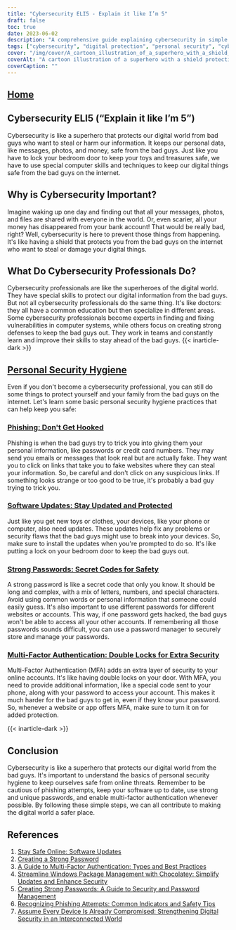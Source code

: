 ```yaml
---
title: "Cybersecurity ELI5 - Explain it like I’m 5"
draft: false
toc: true
date: 2023-06-02
description: "A comprehensive guide explaining cybersecurity in simple terms, highlighting its importance, personal security hygiene practices, and the role of cybersecurity professionals."
tags: ["cybersecurity", "digital protection", "personal security", "cyber threats", "cybersecurity professionals", "phishing", "software updates", "strong passwords", "multi-factor authentication", "online safety", "digital world", "cyber attacks", "information security", "internet security", "data protection", "online privacy", "cyber defense", "cyber hygiene", "online security tips", "cyber awareness", "cyber education", "cybercrime prevention", "cyber resilience", "secure online practices", "digital privacy", "cybersecurity guide", "cybersecurity basics", "cybersecurity awareness", "cybersecurity tips", "cybersecurity best practices", "cybersecurity for beginners"]
cover: "/img/cover/A_cartoon_illustration_of_a_superhero_with_a_shield_protecting_a_digital.png"
coverAlt: "A cartoon illustration of a superhero with a shield protecting a digital world from hackers and cyber threats."
coverCaption: ""
---
```



## [Home](/cyber-security-career-playbook-start/)

## **Cybersecurity ELI5 (“Explain it like I’m 5”)**

Cybersecurity is like a superhero that protects our digital world from bad guys who want to steal or harm our information. It keeps our personal data, like messages, photos, and money, safe from the bad guys. Just like you have to lock your bedroom door to keep your toys and treasures safe, we have to use special computer skills and techniques to keep our digital things safe from the bad guys on the internet.

## Why is Cybersecurity Important?

Imagine waking up one day and finding out that all your messages, photos, and files are shared with everyone in the world. Or, even scarier, all your money has disappeared from your bank account! That would be really bad, right? Well, cybersecurity is here to prevent those things from happening. It's like having a shield that protects you from the bad guys on the internet who want to steal or damage your digital things.

## What Do Cybersecurity Professionals Do?

Cybersecurity professionals are like the superheroes of the digital world. They have special skills to protect our digital information from the bad guys. But not all cybersecurity professionals do the same thing. It's like doctors: they all have a common education but then specialize in different areas. Some cybersecurity professionals become experts in finding and fixing vulnerabilities in computer systems, while others focus on creating strong defenses to keep the bad guys out. They work in teams and constantly learn and improve their skills to stay ahead of the bad guys.
{{< inarticle-dark >}}
## [Personal Security Hygiene](https://simeononsecurity.ch/articles/why-you-should-assume-every-device-you-touch-is-compromised/)

Even if you don't become a cybersecurity professional, you can still do some things to protect yourself and your family from the bad guys on the internet. Let's learn some basic personal security hygiene practices that can help keep you safe:

### [Phishing: Don't Get Hooked](https://simeononsecurity.ch/articles/what-is-a-common-indicator-of-a-phishing-attempt/)

Phishing is when the bad guys try to trick you into giving them your personal information, like passwords or credit card numbers. They may send you emails or messages that look real but are actually fake. They want you to click on links that take you to fake websites where they can steal your information. So, be careful and don't click on any suspicious links. If something looks strange or too good to be true, it's probably a bad guy trying to trick you.

### [Software Updates: Stay Updated and Protected](https://simeononsecurity.ch/articles/why-you-should-be-using-chocolatey-for-windows-package-management/)

Just like you get new toys or clothes, your devices, like your phone or computer, also need updates. These updates help fix any problems or security flaws that the bad guys might use to break into your devices. So, make sure to install the updates when you're prompted to do so. It's like putting a lock on your bedroom door to keep the bad guys out.

### [Strong Passwords: Secret Codes for Safety](https://simeononsecurity.ch/articles/how-to-create-strong-passwords/)

A strong password is like a secret code that only you know. It should be long and complex, with a mix of letters, numbers, and special characters. Avoid using common words or personal information that someone could easily guess. It's also important to use different passwords for different websites or accounts. This way, if one password gets hacked, the bad guys won't be able to access all your other accounts. If remembering all those passwords sounds difficult, you can use a password manager to securely store and manage your passwords.

### [Multi-Factor Authentication: Double Locks for Extra Security](https://simeononsecurity.ch/articles/what-are-the-diferent-kinds-of-factors-in-mfa/)

Multi-Factor Authentication (MFA) adds an extra layer of security to your online accounts. It's like having double locks on your door. With MFA, you need to provide additional information, like a special code sent to your phone, along with your password to access your account. This makes it much harder for the bad guys to get in, even if they know your password. So, whenever a website or app offers MFA, make sure to turn it on for added protection.

{{< inarticle-dark >}}
## Conclusion

Cybersecurity is like a superhero that protects our digital world from the bad guys. It's important to understand the basics of personal security hygiene to keep ourselves safe from online threats. Remember to be cautious of phishing attempts, keep your software up to date, use strong and unique passwords, and enable multi-factor authentication whenever possible. By following these simple steps, we can all contribute to making the digital world a safer place.

## References

1. [Stay Safe Online: Software Updates](https://www.staysafeonline.org/stay-safe-online/keep-a-clean-machine/software-updates/)
2. [Creating a Strong Password](https://www.us-cert.gov/ncas/tips/ST04-002)
3. [A Guide to Multi-Factor Authentication: Types and Best Practices](https://simeononsecurity.ch/articles/what-are-the-diferent-kinds-of-factors-in-mfa/)
4. [Streamline Windows Package Management with Chocolatey: Simplify Updates and Enhance Security](https://simeononsecurity.ch/articles/why-you-should-be-using-chocolatey-for-windows-package-management/)
5. [Creating Strong Passwords: A Guide to Security and Password Management](https://simeononsecurity.ch/articles/how-to-create-strong-passwords/)
6. [Recognizing Phishing Attempts: Common Indicators and Safety Tips](https://simeononsecurity.ch/articles/what-is-a-common-indicator-of-a-phishing-attempt/)
7. [Assume Every Device Is Already Compromised: Strengthening Digital Security in an Interconnected World](https://simeononsecurity.ch/articles/why-you-should-assume-every-device-you-touch-is-compromised/)